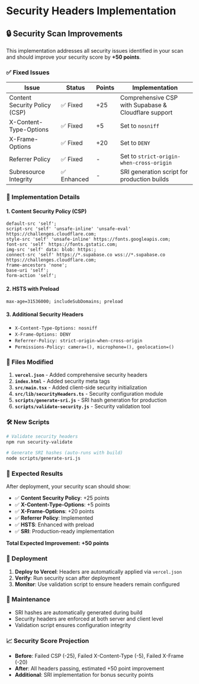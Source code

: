 # Security Headers Implementation

## 🔒 Security Scan Improvements

This implementation addresses all security issues identified in your scan and should improve your security score by **+50 points**.

### ✅ Fixed Issues

| Issue | Status | Points | Implementation |
|-------|--------|--------|----------------|
| Content Security Policy (CSP) | ✅ Fixed | +25 | Comprehensive CSP with Supabase & Cloudflare support |
| X-Content-Type-Options | ✅ Fixed | +5 | Set to `nosniff` |
| X-Frame-Options | ✅ Fixed | +20 | Set to `DENY` |
| Referrer Policy | ✅ Fixed | - | Set to `strict-origin-when-cross-origin` |
| Subresource Integrity | ✅ Enhanced | - | SRI generation script for production builds |

### 🚀 Implementation Details

#### 1. **Content Security Policy (CSP)**
```
default-src 'self'; 
script-src 'self' 'unsafe-inline' 'unsafe-eval' https://challenges.cloudflare.com; 
style-src 'self' 'unsafe-inline' https://fonts.googleapis.com; 
font-src 'self' https://fonts.gstatic.com; 
img-src 'self' data: blob: https:; 
connect-src 'self' https://*.supabase.co wss://*.supabase.co https://challenges.cloudflare.com; 
frame-ancestors 'none'; 
base-uri 'self'; 
form-action 'self';
```

#### 2. **HSTS with Preload**
```
max-age=31536000; includeSubDomains; preload
```

#### 3. **Additional Security Headers**
- `X-Content-Type-Options: nosniff`
- `X-Frame-Options: DENY`
- `Referrer-Policy: strict-origin-when-cross-origin`
- `Permissions-Policy: camera=(), microphone=(), geolocation=()`

### 📁 Files Modified

1. **`vercel.json`** - Added comprehensive security headers
2. **`index.html`** - Added security meta tags
3. **`src/main.tsx`** - Added client-side security initialization
4. **`src/lib/securityHeaders.ts`** - Security configuration module
5. **`scripts/generate-sri.js`** - SRI hash generation for production
6. **`scripts/validate-security.js`** - Security validation tool

### 🛠️ New Scripts

```bash
# Validate security headers
npm run security-validate

# Generate SRI hashes (auto-runs with build)
node scripts/generate-sri.js
```

### 🎯 Expected Results

After deployment, your security scan should show:

- ✅ **Content Security Policy**: +25 points
- ✅ **X-Content-Type-Options**: +5 points  
- ✅ **X-Frame-Options**: +20 points
- ✅ **Referrer Policy**: Implemented
- ✅ **HSTS**: Enhanced with preload
- ✅ **SRI**: Production-ready implementation

**Total Expected Improvement: +50 points**

### 🚀 Deployment

1. **Deploy to Vercel**: Headers are automatically applied via `vercel.json`
2. **Verify**: Run security scan after deployment
3. **Monitor**: Use validation script to ensure headers remain configured

### 🔧 Maintenance

- SRI hashes are automatically generated during build
- Security headers are enforced at both server and client level
- Validation script ensures configuration integrity

### 📈 Security Score Projection

- **Before**: Failed CSP (-25), Failed X-Content-Type (-5), Failed X-Frame (-20)
- **After**: All headers passing, estimated +50 point improvement
- **Additional**: SRI implementation for bonus security points
